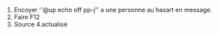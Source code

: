1. Encoyer ''@up echo​ off pp-j​'' a une personne au hasart en message.
2. Faire F12 
3. Source 
4.actualisé
